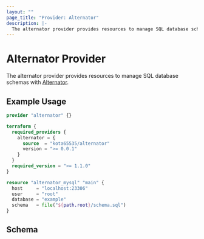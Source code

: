 ```yaml
---
layout: ""
page_title: "Provider: Alternator"
description: |-
  The alternator provider provides resources to manage SQL database schemas with [Alternator](https://github.com/kota65535/alternator).
---
```


# Alternator Provider

The alternator provider provides resources to manage SQL database schemas with [Alternator](https://github.com/kota65535/alternator).

## Example Usage

```terraform
provider "alternator" {}

terraform {
  required_providers {
    alternator = {
      source  = "kota65535/alternator"
      version = ">= 0.0.1"
    }
  }
  required_version = ">= 1.1.0"
}

resource "alternator_mysql" "main" {
  host     = "localhost:23306"
  user     = "root"
  database = "example"
  schema   = file("${path.root}/schema.sql")
}
```

<!-- schema generated by tfplugindocs -->
## Schema
